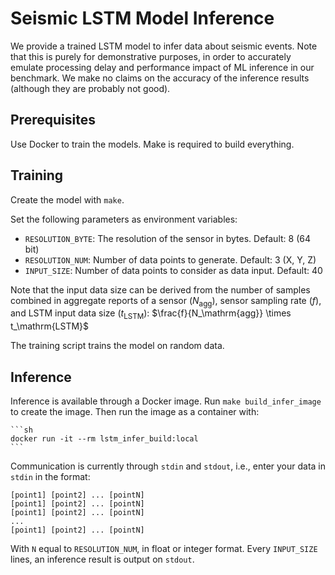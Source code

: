 # Seismic LSTM Model Inference

We provide a trained LSTM model to infer data about seismic events.
Note that this is purely for demonstrative purposes, in order to accurately emulate processing delay and performance impact of ML inference in our benchmark.
We make no claims on the accuracy of the inference results (although they are probably not good).

## Prerequisites

Use Docker to train the models.
Make is required to build everything.

## Training

Create the model with `make`.

Set the following parameters as environment variables:

- `RESOLUTION_BYTE`: The resolution of the sensor in bytes. Default: 8 (64 bit)
- `RESOLUTION_NUM`: Number of data points to generate. Default: 3 (X, Y, Z)
- `INPUT_SIZE`: Number of data points to consider as data input. Default: 40

Note that the input data size can be derived from the number of samples combined in aggregate reports of a sensor ($N_\mathrm{agg}$), sensor sampling rate ($f$), and LSTM input data size ($t_\mathrm{LSTM}$): $\frac{f}{N_\mathrm{agg}} \times t_\mathrm{LSTM}$

The training script trains the model on random data.

## Inference

Inference is available through a Docker image.
Run `make build_infer_image` to create the image.
Then run the image as a container with:

    ```sh
    docker run -it --rm lstm_infer_build:local
    ```

Communication is currently through `stdin` and `stdout`, i.e., enter your data in `stdin` in the format:

```text
[point1] [point2] ... [pointN]
[point1] [point2] ... [pointN]
[point1] [point2] ... [pointN]
...
[point1] [point2] ... [pointN]
```

With `N` equal to `RESOLUTION_NUM`, in float or integer format.
Every `INPUT_SIZE` lines, an inference result is output on `stdout`.
